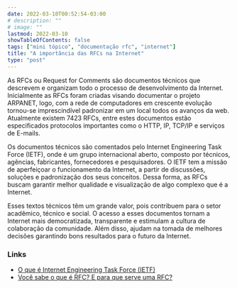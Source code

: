 ```yaml
---
date: 2022-03-10T00:52:54-03:00
# description: ""
# image: ""
lastmod: 2022-03-10
showTableOfContents: false
tags: ["mini tópico", "documentação rfc", "internet"]
title: "A importância das RFCs na Internet"
type: "post"
---
```


As RFCs ou Request for Comments são documentos técnicos que descrevem e organizam todo o processo de desenvolvimento da Internet. Inicialmente as RFCs foram criadas visando documentar o projeto ARPANET, logo, com a rede de computadores em crescente evolução tornou-se imprescindível padronizar em um local todos os avanços da web. Atualmente existem 7423 RFCs, entre estes documentos estão especificados protocolos importantes como o HTTP, IP, TCP/IP e serviços de E-mails.

Os documentos técnicos são comentados pelo Internet Engineering Task Force (IETF), onde é um grupo internacional aberto, composto por técnicos, agências, fabricantes, fornecedores e pesquisadores. O IETF tem a missão de aperfeiçoar o funcionamento da Internet, a partir de discussões, soluções e padronização dos seus conceitos. Dessa forma, as RFCs buscam garantir melhor qualidade e visualização de algo complexo que é a Internet.

Esses textos técnicos têm um grande valor, pois contribuem para o setor acadêmico, técnico e social. O acesso a esses documentos tornam a Internet mais democratizada, transparente e estimulam a cultura de colaboração da comunidade. Além disso, ajudam na tomada de melhores decisões garantindo bons resultados para o futuro da Internet.

### Links

- [O que é Internet Engineering Task Force (IETF)](https://pt.wikipedia.org/wiki/Internet_Engineering_Task_Force)
- [Você sabe o que é RFC? E para que serve uma RFC?](https://blog.ccna.com.br/2015/09/07/voce-sabe-o-que-e-rfc-e-para-que-serve-uma-rfc/)
